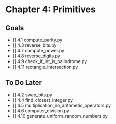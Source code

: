 # Chapter 4: Primitives

## Goals

- [] 4.1 compute_parity.py
- [] 4.3 reverse_bits.py
- [] 4.7 compute_power.py
- [] 4.8 reverse_digits.py
- [] 4.9 check_if_int_is_palindrome.py
- [] 4.11 rectangle_intersection.py

## To Do Later

- [] 4.2 swap_bits.py
- [] 4.4 find_closest_integer.py
- [] 4.5 multiplication_no_arithmetic_operators.py
- [] 4.6 computer_division.py
- [] 4.10 generate_uniform_random_numbers.py

